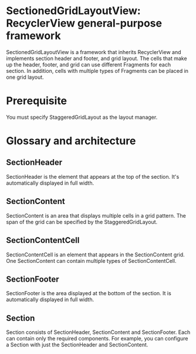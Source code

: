 # SectionedGridLayoutView: RecyclerView general-purpose framework
SectionedGridLayoutView is a framework that inherits RecyclerView and implements section header and footer, and grid layout. The cells that make up the header, footer, and grid can use different Fragments for each section. In addition, cells with multiple types of Fragments can be placed in one grid layout.

# Prerequisite
You must specify StaggeredGridLayout as the layout manager.

# Glossary and architecture
## SectionHeader
SectionHeader is the element that appears at the top of the section. It's automatically displayed in full width.

## SectionContent
SectionContent is an area that displays multiple cells in a grid pattern. The span of the grid can be specified by the StaggeredGridLayout.

## SectionContentCell
SectionContentCell is an element that appears in the SectionContent grid. One SectionContent can contain multiple types of SectionContentCell.

## SectionFooter
SectionFooter is the area displayed at the bottom of the section. It is automatically displayed in full width.

## Section
Section consists of SectionHeader, SectionContent and SectionFooter. Each can contain only the required components. For example, you can configure a Section with just the SectionHeader and SectionContent.
